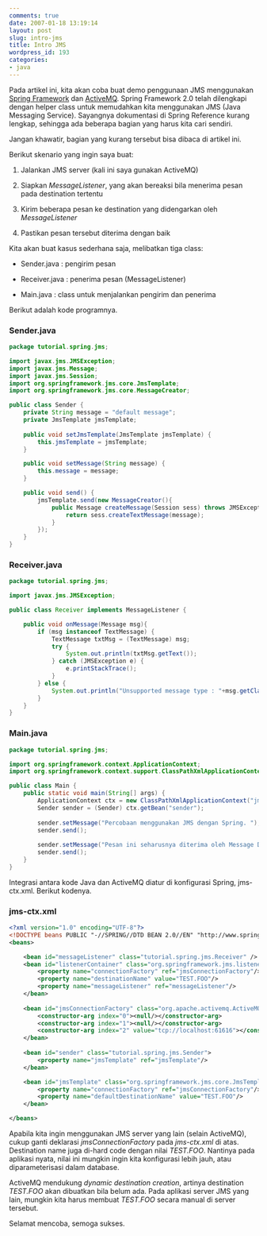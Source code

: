 ```yaml
---
comments: true
date: 2007-01-18 13:19:14
layout: post
slug: intro-jms
title: Intro JMS
wordpress_id: 193
categories:
- java
---
```


Pada artikel ini, kita akan coba buat demo penggunaan JMS menggunakan [Spring Framework](http://www.springframework.org) dan [ActiveMQ](http://incubator.apache.org/activemq). Spring Framework 2.0 telah dilengkapi dengan helper class untuk memudahkan kita menggunakan JMS (Java Messaging Service). Sayangnya dokumentasi di Spring Reference kurang lengkap, sehingga ada beberapa bagian yang harus kita cari sendiri. 

Jangan khawatir, bagian yang kurang tersebut bisa dibaca di artikel ini. 



Berikut skenario yang ingin saya buat: 




  
  1. Jalankan JMS server (kali ini saya gunakan ActiveMQ)

  
  2. Siapkan _MessageListener_, yang akan bereaksi bila menerima pesan pada destination tertentu

  
  3. Kirim beberapa pesan ke destination yang didengarkan oleh _MessageListener_

  
  4. Pastikan pesan tersebut diterima dengan baik

 
  
Kita akan buat kasus sederhana saja, melibatkan tiga class: 


  
  * Sender.java : pengirim pesan

  
  * Receiver.java : penerima pesan (MessageListener)

  
  * Main.java : class untuk menjalankan pengirim dan penerima


  
Berikut adalah kode programnya. 



### Sender.java

``` java
package tutorial.spring.jms;

import javax.jms.JMSException;
import javax.jms.Message;
import javax.jms.Session;
import org.springframework.jms.core.JmsTemplate;
import org.springframework.jms.core.MessageCreator;

public class Sender {
	private String message = "default message";
	private JmsTemplate jmsTemplate;
	
	public void setJmsTemplate(JmsTemplate jmsTemplate) {
		this.jmsTemplate = jmsTemplate;
	}

	public void setMessage(String message) {
		this.message = message;
	}

	public void send() {
		jmsTemplate.send(new MessageCreator(){
			public Message createMessage(Session sess) throws JMSException {
				return sess.createTextMessage(message);
			}			
		});
	}
}
```
### Receiver.java

``` java
package tutorial.spring.jms;

import javax.jms.JMSException;

public class Receiver implements MessageListener {

	public void onMessage(Message msg){
		if (msg instanceof TextMessage) {
			TextMessage txtMsg = (TextMessage) msg;
			try {
				System.out.println(txtMsg.getText());
			} catch (JMSException e) {
				e.printStackTrace();
			}
		} else {
			System.out.println("Unsupported message type : "+msg.getClass());
		}
	}	
}
```
### Main.java
    
``` java
package tutorial.spring.jms;

import org.springframework.context.ApplicationContext;
import org.springframework.context.support.ClassPathXmlApplicationContext;

public class Main {
	public static void main(String[] args) {
		ApplicationContext ctx = new ClassPathXmlApplicationContext("jms-ctx.xml");
		Sender sender = (Sender) ctx.getBean("sender");
		
		sender.setMessage("Percobaan menggunakan JMS dengan Spring. ");		
		sender.send();
		
		sender.setMessage("Pesan ini seharusnya diterima oleh Message Driven POJO");
		sender.send();
	}
}
```
Integrasi antara kode Java dan ActiveMQ diatur di konfigurasi Spring, jms-ctx.xml. Berikut kodenya. 

### jms-ctx.xml
    
``` xml
<?xml version="1.0" encoding="UTF-8"?>
<!DOCTYPE beans PUBLIC "-//SPRING//DTD BEAN 2.0//EN" "http://www.springframework.org/dtd/spring-beans-2.0.dtd">
<beans>

	<bean id="messageListener" class="tutorial.spring.jms.Receiver" />
	<bean id="listenerContainer" class="org.springframework.jms.listener.SimpleMessageListenerContainer">
		<property name="connectionFactory" ref="jmsConnectionFactory"/>
		<property name="destinationName" value="TEST.FOO"/>
		<property name="messageListener" ref="messageListener"/>
	</bean>
	
	<bean id="jmsConnectionFactory" class="org.apache.activemq.ActiveMQConnectionFactory">
		<constructor-arg index="0"><null/></constructor-arg>
		<constructor-arg index="1"><null/></constructor-arg>
		<constructor-arg index="2" value="tcp://localhost:61616"></constructor-arg>
	</bean>	
	
	<bean id="sender" class="tutorial.spring.jms.Sender">
		<property name="jmsTemplate" ref="jmsTemplate"/>		
	</bean>

	<bean id="jmsTemplate" class="org.springframework.jms.core.JmsTemplate">
		<property name="connectionFactory" ref="jmsConnectionFactory"/>
		<property name="defaultDestinationName" value="TEST.FOO"/>
	</bean>

</beans>
```
    
Apabila kita ingin menggunakan JMS server yang lain (selain ActiveMQ), cukup ganti deklarasi _jmsConnectionFactory_ pada _jms-ctx.xml_ di atas. Destination name juga di-hard code dengan nilai _TEST.FOO_. Nantinya pada aplikasi nyata, nilai ini mungkin ingin kita konfigurasi lebih jauh, atau diparameterisasi dalam database. 

ActiveMQ mendukung _dynamic destination creation_, artinya destination _TEST.FOO_ akan dibuatkan bila belum ada. Pada aplikasi server JMS yang lain, mungkin kita harus membuat _TEST.FOO_ secara manual di server tersebut. 

Selamat mencoba, semoga sukses.

